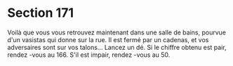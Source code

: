 # Section 171

Voilà que vous vous retrouvez maintenant dans une salle de
bains, pourvue d'un vasistas qui donne sur la rue. Il  est fermé par
un cadenas, et vos adversaires sont sur vos talons... Lancez un
dé. Si le chiffre obtenu est pair, rendez -vous au 166. S'il est
impair, rendez -vous au 50.
